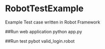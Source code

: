 # RobotTestExample
Example Test case written in Robot Framework

##Run web application
python app.py

##Run test
pybot valid_login.robot
